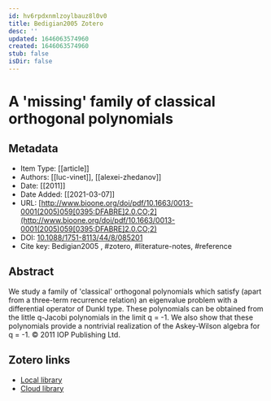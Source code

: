 ```yaml
---
id: hv6rpdxnmlzoylbauz8l0v0
title: Bedigian2005 Zotero
desc: ''
updated: 1646063574960
created: 1646063574960
stub: false
isDir: false
---
```

# A 'missing' family of classical orthogonal polynomials

## Metadata

* Item Type: [[article]]
* Authors: [[luc-vinet]], [[alexei-zhedanov]]
* Date: [[2011]]
* Date Added: [[2021-03-07]]
* URL: [http://www.bioone.org/doi/pdf/10.1663/0013-0001(2005)059[0395:DFABRE]2.0.CO;2](http://www.bioone.org/doi/pdf/10.1663/0013-0001(2005)059[0395:DFABRE]2.0.CO;2)
* DOI: [10.1088/1751-8113/44/8/085201](https://doi.org/10.1088/1751-8113/44/8/085201)
* Cite key: Bedigian2005
, #zotero, #literature-notes, #reference

## Abstract

We study a family of 'classical' orthogonal polynomials which satisfy (apart from a three-term recurrence relation) an eigenvalue problem with a differential operator of Dunkl type. These polynomials can be obtained from the little q-Jacobi polynomials in the limit q = -1. We also show that these polynomials provide a nontrivial realization of the Askey-Wilson algebra for q = -1. © 2011 IOP Publishing Ltd.


##  Zotero links
* [Local library](zotero://select/items/1_SZDZPVXM)
* [Cloud library](http://zotero.org/users/7593438/items/SZDZPVXM)


